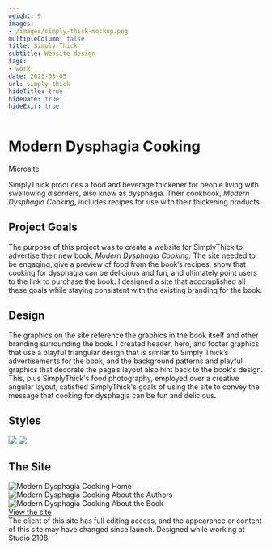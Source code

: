 ```yaml
---
weight: 9
images:
- /images/simply-thick-mockup.png
multipleColumn: false
title: Simply Thick
subtitle: Website design
tags:
- work
date: 2023-08-05
url: simply-thick
hideTitle: true
hideDate: true
hideExif: true
---
```

# Modern Dysphagia Cooking
<div class="subtitle">Microsite</div>

SimplyThick produces a food and beverage thickener for people living with swallowing disorders, also know as dysphagia. Their cookbook, *Modern Dysphagia Cooking*, includes recipes for use with their thickening products.

## Project Goals
The purpose of this project was to create a website for SimplyThick to advertise their new book, *Modern Dysphagia Cooking.* The site needed to be engaging, give a preview of food from the book’s recipes, show that cooking for dysphagia can be delicious and fun, and ultimately point users to the link to purchase the book. I designed a site that accomplished all these goals while staying consistent with the existing branding for the book. 

## Design
The graphics on the site reference the graphics in the book itself and other branding surrounding the book.  I created header, hero, and footer graphics that use a playful triangular design that is similar to Simply Thick’s advertisements for the book, and the background patterns and playful graphics that decorate the page’s layout also hint back to the book's design. This, plus SimplyThick's food photography, employed over a creative angular layout, satisfied SimplyThick's goals of using the site to convey the message that cooking for dysphagia can be fun and delicious.

## Styles

![](/images/simply-thick/st-colors.png)
![](/images/simply-thick/st-fonts.png)

## The Site

<div class="scroll-box"><img src="/images/simply-thick/home.png" alt="Modern Dysphagia Cooking Home"/></div>

<div class="scroll-box"><img src="/images/simply-thick/about-the-authors.png" alt="Modern Dysphagia Cooking About the Authors"/></div>

<div class="scroll-box"><img src="/images/simply-thick/about-the-book.png" alt="Modern Dysphagia Cooking About the Book"/></div>

<div class="button"><a href="https://moderndysphagiacooking.com" target="_blank">View the site</a></div>

<div class="small-text">The client of this site has full editing access, and the appearance or content of this site may have changed since launch. Designed while working at Studio 2108.</div>